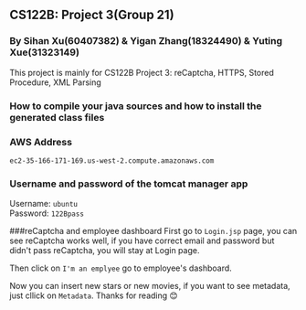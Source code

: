 ## CS122B: Project 3(Group 21)
### By Sihan Xu(60407382) & Yigan Zhang(18324490) & Yuting Xue(31323149)
  This project is mainly for CS122B Project 3: reCaptcha, HTTPS, Stored Procedure, XML Parsing
### How to compile your java sources and how to install the generated class files
 
  
### AWS Address
```
ec2-35-166-171-169.us-west-2.compute.amazonaws.com

```

### Username and password of the tomcat manager app
Username: `ubuntu`      
Password: `122Bpass`      

###reCaptcha and employee dashboard
First go to `Login.jsp` page, you can see reCaptcha works well, if you have correct email and password but didn't pass reCaptcha, you will stay at Login page.    

Then click on `I'm an emplyee` go to employee's dashboard.    

Now you can insert new stars or new movies, if you want to see metadata, just cllick on `Metadata`.
  Thanks for reading :blush:     

 
